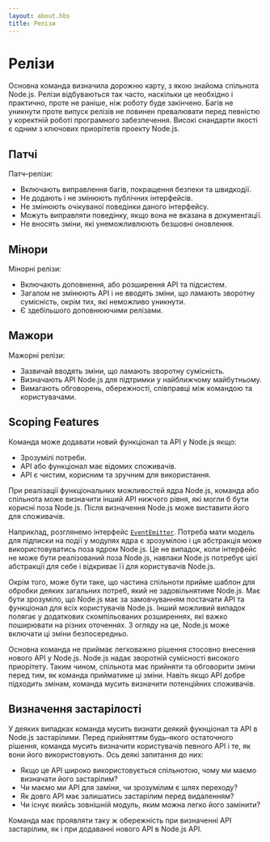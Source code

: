 ```yaml
---
layout: about.hbs
title: Релізи
---
```

# Релізи

Основна команда визначила дорожню карту, з якою знайома спільнота Node.js.
Релізи відбуваються так часто, наскільки це необхідно і практично, проте не
раніше, ніж роботу буде закінчено.
Багів не уникнути проте випуск релізів не повинен превалювати перед певністю
у коректній роботі програмного забезпечення. Високі снандарти якості є одним з
ключових приорітетів проекту Node.js.

## Патчі

Патч–релізи:

- Включають виправлення багів, покращення безпеки та швидкодії.
- Не додають і не змінюють публічних інтерфейсів.
- Не змінюють очікуваної поведінки даного інтерфейсу.
- Можуть виправляти поведінку, якщо вона не вказана в документації.
- Не вносять зміни, які унеможливлюють безшовні оновлення.

## Мінори

Мінорні релізи:

- Включають доповнення, або розширення API та підсистем.
- Загалом не змінюють API і не вводять зміни, що ламають зворотну сумісність, окрім тих, які неможливо уникнути.
- Є здебільшого доповнюючими релізами.

## Мажори

Мажорні релізи:

- Зазвичай вводять зміни, що ламають зворотну сумісність.
- Визначають API Node.js для підтримки у найближчому майбутньому.
- Вимагають обговорень, обережності, співправці між командою та користувачами.

## Scoping Features

Команда може додавати новий функціонал та APІ у Node.js якщо:

- Зрозумілі потреби.
- API або функціонал має відомих споживачів.
- API є чистим, корисним та зручним для використання.

При реалізації функціональних можливостей ядра Node.js, команда або спільнота
може визначити інший API нижчого рівня, які могли б бути корисні поза Node.js.
Після визначення Node.js може виставити його для споживачів.

Наприклад, розглянемо інтерфейс [`EventEmitter`]. Потреба мати модель для підписки на події у модулях ядра є зрозумілою і ця абстракція може використовуватись поза ядром Node.js. Це не випадок, коли інтерфейс не може бути реалізований поза Node.js, навпаки Node.js потребує цієї абстракції для себе і відкриває її для користувачів Node.js.

Окрім того, може бути таке, що частина спільноти прийме шаблон
для обробки деяких загальних потреб, який не задовільнятиме Node.js.
Має бути зрозуміло, що Node.js має за замовчуванням постачати API
та функціонал для всіх користувачів Node.js.
Інший можливий випадок полягає у додаткових скомпільованих розширеннях,
які важко поширювати на різних оточеннях. З огляду на це,
Node.js може включати ці зміни безпосередньо.

Основна команда не приймає легковажно рішення стосовно внесення
нового API у  Node.js. Node.js надає зворотній сумісності високого приорітету.
Таким чином, спільнота має прийняти та обговорити зміни перед тим,
як команда прийматиме ці зміни. Навіть якщо API добре підходить змінам,
команда мусить визначити потенційних споживачів.

## Визначення застарілості

У деяких випадках команда мусить визнати деякий фукнціонал та API
в Node.js застарілими. Перед прийняттям будь–якого остаточного рішення,
команда мусить визначити користувачів певного API і те,
як вони його використовують. Ось деякі запитання до них:

- Якщо це API широко використовується спільнотою, чому ми маємо визначати його застарілим?
- Чи маємо ми API для заміни, чи зрозумілим є шлях переходу?
- Як довго API має залишатись застарілим перед видаленням?
- Чи існує якийсь зовнішній модуль, яким можна легко його замінити?

Команда має проявляти таку ж обережність при визначенні APІ застарілим, як і при додаванні нового APІ в Node.js API.

[`EventEmitter`]: https://nodejs.org/api/events.html#events_class_eventemitter
